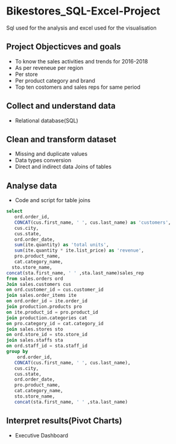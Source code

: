 # Bikestores_SQL-Excel-Project
Sql used for the analysis and excel used for the visualisation

## Project Objecticves and goals
- To know the sales activities and trends for 2016-2018
- As per reveneue per region
- Per store
- Per product category and brand
- Top ten costomers and sales reps for same period

## Collect and understand data

- Relational database(SQL)

## Clean and transform dataset
- Missing and duplicate values
- Data types conversion
- Direct and indirect data Joins of tables

## Analyse data

- Code and script for  table joins

````sql
select
   ord.order_id,
   CONCAT(cus.first_name, ' ', cus.last_name) as 'customers',
   cus.city,
   cus.state,
   ord.order_date,
   sum(ite.quantity) as 'total units',
   sum(ite.quantity * ite.list_price) as 'revenue',
   pro.product_name,
   cat.category_name,
  sto.store_name,
concat(sta.first_name, ' ' ,sta.last_name)sales_rep
from sales.orders ord
Join sales.customers cus
on ord.customer_id = cus.customer_id
join sales.order_items ite
on ord.order_id = ite.order_id
join production.products pro
on ite.product_id = pro.product_id
join production.categories cat
on pro.category_id = cat.category_id
join sales.stores sto
on ord.store_id = sto.store_id
join sales.staffs sta
on ord.staff_id = sta.staff_id
group by 
    ord.order_id,
   CONCAT(cus.first_name, ' ', cus.last_name),
   cus.city,
   cus.state,
   ord.order_date, 
   pro.product_name,
   cat.category_name,
   sto.store_name,
   concat(sta.first_name, ' ' ,sta.last_name)
````

## Interpret results(Pivot Charts)

- Executive Dashboard




